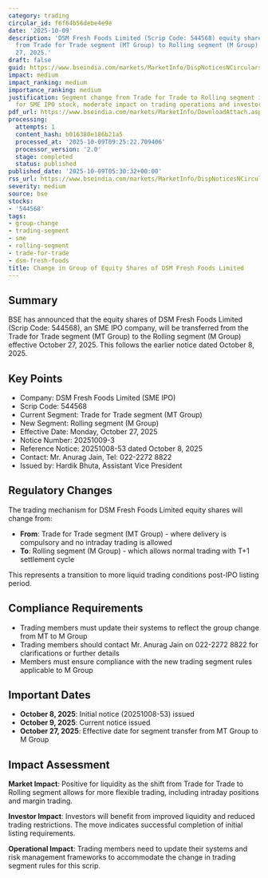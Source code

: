 ```yaml
---
category: trading
circular_id: f6f64b56debe4e9e
date: '2025-10-09'
description: 'DSM Fresh Foods Limited (Scrip Code: 544568) equity shares will be transferred
  from Trade for Trade segment (MT Group) to Rolling segment (M Group) effective October
  27, 2025.'
draft: false
guid: https://www.bseindia.com/markets/MarketInfo/DispNoticesNCirculars.aspx?Noticeid={A68EA149-5118-4FF6-B481-A048D1B2C029}&noticeno=20251009-3&dt=10/09/2025&icount=3&totcount=14&flag=0
impact: medium
impact_ranking: medium
importance_ranking: medium
justification: Segment change from Trade for Trade to Rolling segment improves liquidity
  for SME IPO stock, moderate impact on trading operations and investors
pdf_url: https://www.bseindia.com/markets/MarketInfo/DownloadAttach.aspx?id=20251009-3&attachedId=
processing:
  attempts: 1
  content_hash: b016380e186b21a5
  processed_at: '2025-10-09T09:25:22.709406'
  processor_version: '2.0'
  stage: completed
  status: published
published_date: '2025-10-09T05:30:32+00:00'
rss_url: https://www.bseindia.com/markets/MarketInfo/DispNoticesNCirculars.aspx?Noticeid={A68EA149-5118-4FF6-B481-A048D1B2C029}&noticeno=20251009-3&dt=10/09/2025&icount=3&totcount=14&flag=0
severity: medium
source: bse
stocks:
- '544568'
tags:
- group-change
- trading-segment
- sme
- rolling-segment
- trade-for-trade
- dsm-fresh-foods
title: Change in Group of Equity Shares of DSM Fresh Foods Limited
---
```


## Summary

BSE has announced that the equity shares of DSM Fresh Foods Limited (Scrip Code: 544568), an SME IPO company, will be transferred from the Trade for Trade segment (MT Group) to the Rolling segment (M Group) effective October 27, 2025. This follows the earlier notice dated October 8, 2025.

## Key Points

- Company: DSM Fresh Foods Limited (SME IPO)
- Scrip Code: 544568
- Current Segment: Trade for Trade segment (MT Group)
- New Segment: Rolling segment (M Group)
- Effective Date: Monday, October 27, 2025
- Notice Number: 20251009-3
- Reference Notice: 20251008-53 dated October 8, 2025
- Contact: Mr. Anurag Jain, Tel: 022-2272 8822
- Issued by: Hardik Bhuta, Assistant Vice President

## Regulatory Changes

The trading mechanism for DSM Fresh Foods Limited equity shares will change from:
- **From**: Trade for Trade segment (MT Group) - where delivery is compulsory and no intraday trading is allowed
- **To**: Rolling segment (M Group) - which allows normal trading with T+1 settlement cycle

This represents a transition to more liquid trading conditions post-IPO listing period.

## Compliance Requirements

- Trading members must update their systems to reflect the group change from MT to M Group
- Trading members should contact Mr. Anurag Jain on 022-2272 8822 for clarifications or further details
- Members must ensure compliance with the new trading segment rules applicable to M Group

## Important Dates

- **October 8, 2025**: Initial notice (20251008-53) issued
- **October 9, 2025**: Current notice issued
- **October 27, 2025**: Effective date for segment transfer from MT Group to M Group

## Impact Assessment

**Market Impact**: Positive for liquidity as the shift from Trade for Trade to Rolling segment allows for more flexible trading, including intraday positions and margin trading.

**Investor Impact**: Investors will benefit from improved liquidity and reduced trading restrictions. The move indicates successful completion of initial listing requirements.

**Operational Impact**: Trading members need to update their systems and risk management frameworks to accommodate the change in trading segment rules for this scrip.